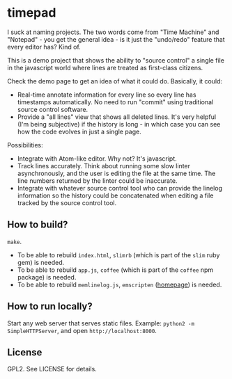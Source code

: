 timepad
=======

I suck at naming projects. The two words come from "Time Machine" and
"Notepad" - you get the general idea - is it just the "undo/redo" feature that
every editor has? Kind of.

This is a demo project that shows the ability to "source control" a single
file in the javascript world where lines are treated as first-class citizens.

Check the demo page to get an idea of what it could do. Basically, it could:

  - Real-time annotate information for every line so every line has timestamps
    automatically. No need to run "commit" using traditional source control
    software.
  - Provide a "all lines" view that shows all deleted lines. It's very helpful
    (I'm being subjective) if the history is long - in which case you can see
    how the code evolves in just a single page.

Possibilities:

  - Integrate with Atom-like editor. Why not? It's javascript.
  - Track lines accurately. Think about running some slow linter
    asynchronously, and the user is editing the file at the same time.
    The line numbers returned by the linter could be inaccurate.
  - Integrate with whatever source control tool who can provide the linelog
    information so the history could be concatenated when editing a file
    tracked by the source control tool.

How to build?
-------------
`make`.

* To be able to rebuild `index.html`, `slimrb` (which is part of the `slim`
  ruby gem) is needed.
* To be able to rebuild `app.js`, `coffee` (which is part of the `coffee` npm
  package) is needed.
* To be able to rebuild `memlinelog.js`, `emscripten`
  ([homepage](http://emscripten.org/)) is needed.

How to run locally?
------------------

Start any web server that serves static files.
Example: `python2 -m SimpleHTTPServer`, and open `http://localhost:8000`.

License
-------
GPL2. See LICENSE for details.
